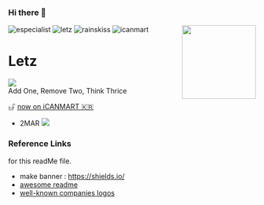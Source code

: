### Hi there 👋
![especialist](https://img.shields.io/badge/0-especialist.org-black) 
![letz](https://img.shields.io/badge/1-letz-blue)
![rainskiss](https://img.shields.io/badge/2-rainskiss-green)
![icanmart](https://img.shields.io/badge/3-icanmart-critical)
<img align="right" src="https://avatars.githubusercontent.com/u/22319355?v=4" width="150" />
<h1> Letz </h1>
<a href="https://twitter.com/home"><div><img src="https://img.shields.io/twitter/url?url=https%3A%2F%2Fgithub.com%2Fletz0703%2Fletz0703%2Fblob%2Fmaster%2FREADME.md"></div></a>
 Add One, Remove Two, Think Thrice


𖦣 <a href="https://www.especialist.org/0909"> now on iCANMART  🇰🇷</a>
- 2MAR <a href="https://www.udemy.com/home/my-courses/learning/"><img src="https://img.shields.io/badge/learning-js-red"></a>

### Reference Links 
for this readMe file.
 - make banner : https://shields.io/ 
 - [awesome readme](https://github.com/abhisheknaiidu/awesome-github-profile-readme)
 - [well-known companies logos](https://simpleicons.org)




